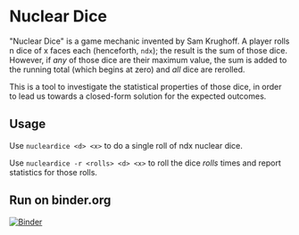 # Nuclear Dice

"Nuclear Dice" is a game mechanic invented by Sam Krughoff.  A player
rolls n dice of x faces each (henceforth, `ndx`); the result is the sum
of those dice.  However, if *any* of those dice are their maximum value,
the sum is added to the running total (which begins at zero) and *all*
dice are rerolled.

This is a tool to investigate the statistical properties of those dice,
in order to lead us towards a closed-form solution for the expected
outcomes.

## Usage

Use `nucleardice <d> <x>` to do a single roll of ndx nuclear dice.

Use `nucleardice -r <rolls> <d> <x>` to roll the dice _rolls_ times and
report statistics for those rolls.

## Run on binder.org

[![Binder](https://mybinder.org/badge_logo.svg)](https://mybinder.org/v2/gh/athornton/nucleardice/HEAD?labpath=notebooks/nuclear_dice.ipynb)
